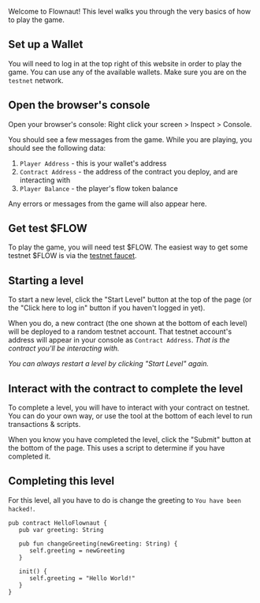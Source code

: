 Welcome to Flownaut! This level walks you through the very basics of how to play the game.

## Set up a Wallet
You will need to log in at the top right of this website in order to play the game. You can use any of the available wallets. Make sure you are on the `testnet` network.

## Open the browser's console
Open your browser's console: Right click your screen > Inspect > Console.

You should see a few messages from the game. While you are playing, you should see the following data:
1. `Player Address` - this is your wallet's address
2. `Contract Address` - the address of the contract you deploy, and are interacting with
3. `Player Balance` - the player's flow token balance

Any errors or messages from the game will also appear here.

## Get test $FLOW
To play the game, you will need test $FLOW. The easiest way to get some testnet $FLOW is via the [testnet faucet](https://testnet-faucet.onflow.org/fund-account).

## Starting a level
To start a new level, click the "Start Level" button at the top of the page (or the "Click here to log in" button if you haven't logged in yet).

When you do, a new contract (the one shown at the bottom of each level) will be deployed to a random testnet account. That testnet account's address will appear in your console as `Contract Address`. *That is the contract you'll be interacting with.*

*You can always restart a level by clicking "Start Level" again.*

## Interact with the contract to complete the level
To complete a level, you will have to interact with your contract on testnet. You can do your own way, or use the tool at the bottom of each level to run transactions & scripts.

When you know you have completed the level, click the "Submit" button at the bottom of the page. This uses a script to determine if you have completed it.

## Completing this level
For this level, all you have to do is change the greeting to `You have been hacked!`.

```cadence
pub contract HelloFlownaut {
   pub var greeting: String

   pub fun changeGreeting(newGreeting: String) {
      self.greeting = newGreeting
   }

   init() {
      self.greeting = "Hello World!"
   }
}
```
